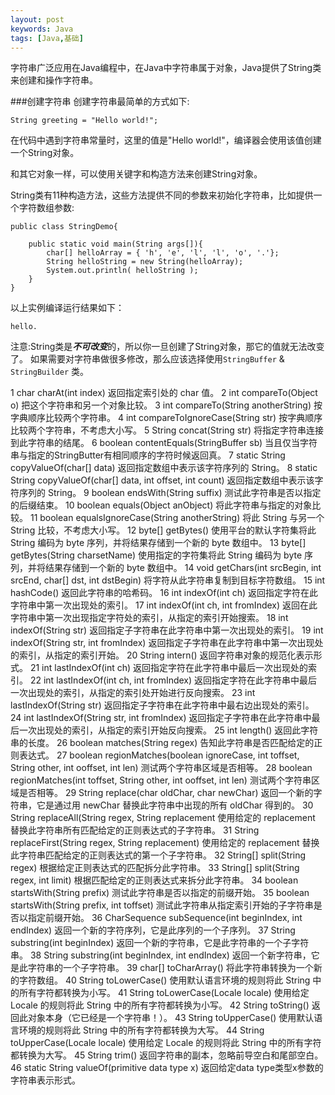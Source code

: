 ```yaml
---
layout: post
keywords: Java
tags: [Java,基础]
---
```


字符串广泛应用在Java编程中，在Java中字符串属于对象，Java提供了String类来创建和操作字符串。

###创建字符串
创建字符串最简单的方式如下:

	String greeting = "Hello world!";
在代码中遇到字符串常量时，这里的值是"Hello world!"，编译器会使用该值创建一个String对象。

和其它对象一样，可以使用关键字和构造方法来创建String对象。

String类有11种构造方法，这些方法提供不同的参数来初始化字符串，比如提供一个字符数组参数:

	public class StringDemo{

		public static void main(String args[]){
			char[] helloArray = { 'h', 'e', 'l', 'l', 'o', '.'};
			String helloString = new String(helloArray);  
			System.out.println( helloString );
		}
	}
以上实例编译运行结果如下：

	hello.
注意:String类是***不可改变***的，所以你一旦创建了String对象，那它的值就无法改变了。 如果需要对字符串做很多修改，那么应该选择使用`StringBuffer` & `StringBuilder` 类。

1	 char charAt(int index)
返回指定索引处的 char 值。
2	 int compareTo(Object o)
把这个字符串和另一个对象比较。
3	 int compareTo(String anotherString)
按字典顺序比较两个字符串。
4	 int compareToIgnoreCase(String str)
按字典顺序比较两个字符串，不考虑大小写。
5	 String concat(String str)
将指定字符串连接到此字符串的结尾。
6	 boolean contentEquals(StringBuffer sb)
当且仅当字符串与指定的StringButter有相同顺序的字符时候返回真。
7	 static String copyValueOf(char[] data)
返回指定数组中表示该字符序列的 String。
8	 static String copyValueOf(char[] data, int offset, int count)
返回指定数组中表示该字符序列的 String。
9	 boolean endsWith(String suffix)
测试此字符串是否以指定的后缀结束。
10	 boolean equals(Object anObject)
将此字符串与指定的对象比较。
11	 boolean equalsIgnoreCase(String anotherString)
将此 String 与另一个 String 比较，不考虑大小写。
12	 byte[] getBytes()
 使用平台的默认字符集将此 String 编码为 byte 序列，并将结果存储到一个新的 byte 数组中。
13	 byte[] getBytes(String charsetName)
使用指定的字符集将此 String 编码为 byte 序列，并将结果存储到一个新的 byte 数组中。
14	 void getChars(int srcBegin, int srcEnd, char[] dst, int dstBegin)
将字符从此字符串复制到目标字符数组。
15	 int hashCode()
返回此字符串的哈希码。
16	 int indexOf(int ch)
返回指定字符在此字符串中第一次出现处的索引。
17	 int indexOf(int ch, int fromIndex)
返回在此字符串中第一次出现指定字符处的索引，从指定的索引开始搜索。
18	 int indexOf(String str)
 返回指定子字符串在此字符串中第一次出现处的索引。
19	 int indexOf(String str, int fromIndex)
返回指定子字符串在此字符串中第一次出现处的索引，从指定的索引开始。
20	 String intern()
 返回字符串对象的规范化表示形式。
21	 int lastIndexOf(int ch)
 返回指定字符在此字符串中最后一次出现处的索引。
22	 int lastIndexOf(int ch, int fromIndex)
返回指定字符在此字符串中最后一次出现处的索引，从指定的索引处开始进行反向搜索。
23	 int lastIndexOf(String str)
返回指定子字符串在此字符串中最右边出现处的索引。
24	 int lastIndexOf(String str, int fromIndex)
 返回指定子字符串在此字符串中最后一次出现处的索引，从指定的索引开始反向搜索。
25	 int length()
返回此字符串的长度。
26	 boolean matches(String regex)
告知此字符串是否匹配给定的正则表达式。
27	 boolean regionMatches(boolean ignoreCase, int toffset, String other, int ooffset, int len)
测试两个字符串区域是否相等。
28	 boolean regionMatches(int toffset, String other, int ooffset, int len)
测试两个字符串区域是否相等。
29	 String replace(char oldChar, char newChar)
返回一个新的字符串，它是通过用 newChar 替换此字符串中出现的所有 oldChar 得到的。
30	 String replaceAll(String regex, String replacement
使用给定的 replacement 替换此字符串所有匹配给定的正则表达式的子字符串。
31	 String replaceFirst(String regex, String replacement)
 使用给定的 replacement 替换此字符串匹配给定的正则表达式的第一个子字符串。
32	 String[] split(String regex)
根据给定正则表达式的匹配拆分此字符串。
33	 String[] split(String regex, int limit)
根据匹配给定的正则表达式来拆分此字符串。
34	 boolean startsWith(String prefix)
测试此字符串是否以指定的前缀开始。
35	 boolean startsWith(String prefix, int toffset)
测试此字符串从指定索引开始的子字符串是否以指定前缀开始。
36	 CharSequence subSequence(int beginIndex, int endIndex)
 返回一个新的字符序列，它是此序列的一个子序列。
37	 String substring(int beginIndex)
返回一个新的字符串，它是此字符串的一个子字符串。
38	 String substring(int beginIndex, int endIndex)
返回一个新字符串，它是此字符串的一个子字符串。
39	 char[] toCharArray()
将此字符串转换为一个新的字符数组。
40	 String toLowerCase()
使用默认语言环境的规则将此 String 中的所有字符都转换为小写。
41	 String toLowerCase(Locale locale)
 使用给定 Locale 的规则将此 String 中的所有字符都转换为小写。
42	 String toString()
 返回此对象本身（它已经是一个字符串！）。
43	 String toUpperCase()
使用默认语言环境的规则将此 String 中的所有字符都转换为大写。
44	 String toUpperCase(Locale locale)
使用给定 Locale 的规则将此 String 中的所有字符都转换为大写。
45	 String trim()
返回字符串的副本，忽略前导空白和尾部空白。
46	 static String valueOf(primitive data type x)
返回给定data type类型x参数的字符串表示形式。